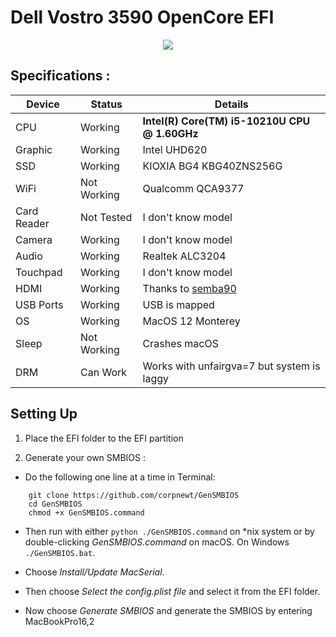 # Dell Vostro 3590 OpenCore EFI 
<p align="center">
  <img src="https://i.imgur.com/t2i2ltB.png"/>
</p>

## Specifications :  

Device | Status | Details |
------------ | ------------- | ------------- | 
CPU | Working | **Intel(R) Core(TM) i5-10210U CPU @ 1.60GHz** |
Graphic | Working | Intel UHD620 |
SSD | Working | KIOXIA BG4 KBG40ZNS256G |
WiFi | Not Working | Qualcomm QCA9377 |
Card Reader | Not Tested | I don't know model |
Camera | Working | I don't know model |
Audio | Working | Realtek ALC3204 |
Touchpad | Working | I don't know model |
HDMI | Working | Thanks to [semba90](https://www.reddit.com/r/hackintosh/comments/zf5m2g/comment/iza65jq/?utm_source=share&utm_medium=web2x&context=3) |
USB Ports | Working | USB is mapped |
OS | Working | MacOS 12 Monterey |
Sleep | Not Working| Crashes macOS |
DRM | Can Work | Works with unfairgva=7 but system is laggy |

## Setting Up 

1. Place the EFI folder to the EFI partition

2. Generate your own SMBIOS :

- Do the following one line at a time in Terminal:
```
    git clone https://github.com/corpnewt/GenSMBIOS
    cd GenSMBIOS
    chmod +x GenSMBIOS.command
```
    
- Then run with either `python ./GenSMBIOS.command` on *nix system or by double-clicking *GenSMBIOS.command* on macOS.
On Windows `./GenSMBIOS.bat`.

- Choose *Install/Update MacSerial*.

- Then choose *Select the config.plist file* and select it from the EFI folder. 

- Now choose *Generate SMBIOS* and generate the SMBIOS by entering MacBookPro16,2
